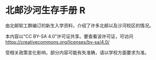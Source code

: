 # 北邮沙河生存手册 R

由北邮软工群编订的新生入学资料，介绍了许多北邮以及沙河校区的情况。

本内容以“CC BY-SA 4.0”许可证共享。要查看该许可证，可访问<https://creativecommons.org/licenses/by-sa/4.0/>

受相关政策变化影响，部分内容可能有失准确，请以学校方面要求为准。
